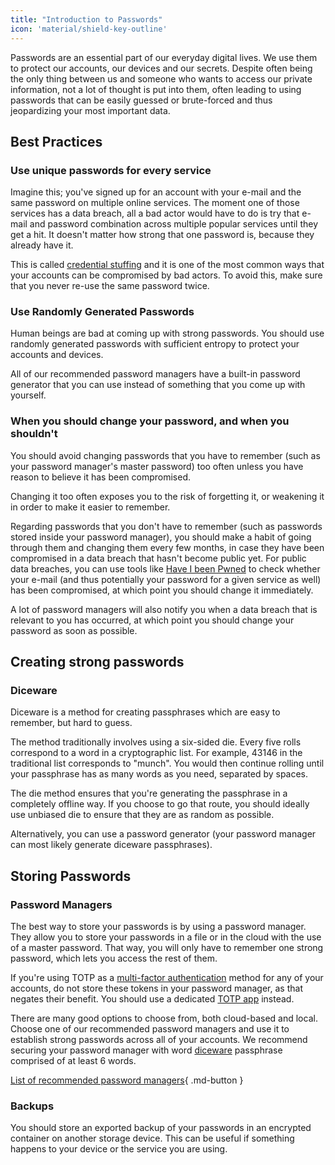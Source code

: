 ```yaml
---
title: "Introduction to Passwords"
icon: 'material/shield-key-outline'
---
```


Passwords are an essential part of our everyday digital lives. We use them to protect our accounts, our devices and our secrets. Despite often being the only thing between us and someone who wants to access our private information, not a lot of thought is put into them, often leading to using passwords that can be easily guessed or brute-forced and thus jeopardizing your most important data.

## Best Practices

### Use unique passwords for every service

Imagine this; you've signed up for an account with your e-mail and the same password on multiple online services. The moment one of those services has a data breach, all a bad actor would have to do is try that e-mail and password combination across multiple popular services until they get a hit. It doesn't matter how strong that one password is, because they already have it.

This is called [credential stuffing](https://en.wikipedia.org/wiki/Credential_stuffing) and it is one of the most common ways that your accounts can be compromised by bad actors. To avoid this, make sure that you never re-use the same password twice.

### Use Randomly Generated Passwords

Human beings are bad at coming up with strong passwords. You should use randomly generated passwords with sufficient entropy to protect your accounts and devices.

All of our recommended password managers have a built-in password generator that you can use instead of something that you come up with yourself.

### When you should change your password, and when you shouldn't

You should avoid changing passwords that you have to remember (such as your password manager's master password) too often unless you have reason to believe it has been compromised.

Changing it too often exposes you to the risk of forgetting it, or weakening it in order to make it easier to remember.

Regarding passwords that you don't have to remember (such as passwords stored inside your password manager), you should make a habit of going through them and changing them every few months, in case they have been compromised in a data breach that hasn't become public yet. For public data breaches, you can use tools like [Have I been Pwned](https://haveibeenpwned.com/) to check whether your e-mail (and thus potentially your password for a given service as well) has been compromised, at which point you should change it immediately.

A lot of password managers will also notify you when a data breach that is relevant to you has occurred, at which point you should change your password as soon as possible.

## Creating strong passwords

### Diceware

Diceware is a method for creating passphrases which are easy to remember, but hard to guess.

The method traditionally involves using a six-sided die. Every five rolls correspond to a word in a cryptographic list. For example, 43146 in the traditional list corresponds to "munch". You would then continue rolling until your passphrase has as many words as you need, separated by spaces.

The die method ensures that you're generating the passphrase in a completely offline way. If you choose to go that route, you should ideally use unbiased die to ensure that they are as random as possible.

Alternatively, you can use a password generator (your password manager can most likely generate diceware passphrases).

## Storing Passwords

### Password Managers

The best way to store your passwords is by using a password manager. They allow you to store your passwords in a file or in the cloud with the use of a master password. That way, you will only have to remember one strong password, which lets you access the rest of them.

If you're using TOTP as a [multi-factor authentication](../multi-factor-authentication.md) method for any of your accounts, do not store these tokens in your password manager, as that negates their benefit. You should use a dedicated [TOTP app](../multi-factor-authentication.md/#authenticator-apps) instead.

There are many good options to choose from, both cloud-based and local. Choose one of our recommended password managers and use it to establish strong passwords across all of your accounts. We recommend securing your password manager with word [diceware](#diceware) passphrase comprised of at least 6 words.

[List of recommended password managers](../passwords.md){ .md-button }

### Backups

You should store an exported backup of your passwords in an encrypted container on another storage device. This can be useful if something happens to your device or the service you are using.